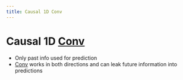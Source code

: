 ```yaml
---
title: Causal 1D Conv
---
```


# Causal 1D [Conv](Conv.md)
- Only past info used for prediction
- [Conv](Conv.md) works in both directions and can leak future information into predictions


































































































